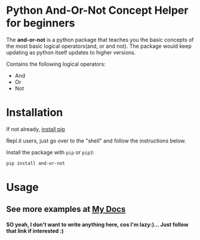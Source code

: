 # Python And-Or-Not Concept Helper for beginners

The **and-or-not** is a python package that teaches you the basic concepts of the most basic logical operators(and, or and not). The package would keep updating as python itself updates to higher versions.

Contains the following logical operators:

- And
- Or
- Not


# Installation
If not already, [install pip](https://pip.pypa.io/en/stable/installing/)

Repl.it users, just go over to the "shell" and follow the instructions below.

Install the package with `pip` or `pip3`:

```bash
pip install and-or-not
```

# Usage
## See more examples at [My Docs](https://harvard90873.readthedocs.io/en/latest/andornot.html)

#### SO yeah, I don't want to write anything here, cos I'm lazy:)... Just follow that link if interested :)